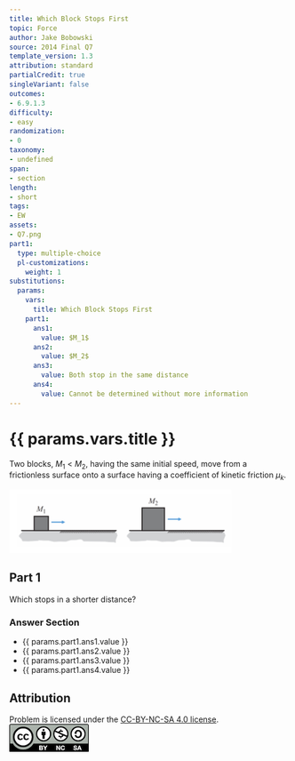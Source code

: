 ```yaml
---
title: Which Block Stops First
topic: Force
author: Jake Bobowski
source: 2014 Final Q7
template_version: 1.3
attribution: standard
partialCredit: true
singleVariant: false
outcomes:
- 6.9.1.3
difficulty:
- easy
randomization:
- 0
taxonomy:
- undefined
span:
- section
length:
- short
tags:
- EW
assets:
- Q7.png
part1:
  type: multiple-choice
  pl-customizations:
    weight: 1
substitutions:
  params:
    vars:
      title: Which Block Stops First
    part1:
      ans1:
        value: $M_1$
      ans2:
        value: $M_2$
      ans3:
        value: Both stop in the same distance
      ans4:
        value: Cannot be determined without more information
---
```

# {{ params.vars.title }}
Two blocks, $M_1$ \< $M_2$, having the same initial speed, move from a frictionless surface onto a surface having a coefficient of kinetic friction $\mu_k$.

<img src="Q7.png" alt="Image depicting two blocks on separate surfaces. M1 is smaller than M2." width=400>

## Part 1

Which stops in a shorter distance?

### Answer Section

- {{ params.part1.ans1.value }}
- {{ params.part1.ans2.value }}
- {{ params.part1.ans3.value }}
- {{ params.part1.ans4.value }}

## Attribution

Problem is licensed under the [CC-BY-NC-SA 4.0 license](https://creativecommons.org/licenses/by-nc-sa/4.0/).<br> ![The Creative Commons 4.0 license requiring attribution-BY, non-commercial-NC, and share-alike-SA license.](https://raw.githubusercontent.com/firasm/bits/master/by-nc-sa.png)